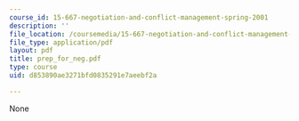```yaml
---
course_id: 15-667-negotiation-and-conflict-management-spring-2001
description: ''
file_location: /coursemedia/15-667-negotiation-and-conflict-management-spring-2001/d853890ae3271bfd0835291e7aeebf2a_prep_for_neg.pdf
file_type: application/pdf
layout: pdf
title: prep_for_neg.pdf
type: course
uid: d853890ae3271bfd0835291e7aeebf2a

---
```

None